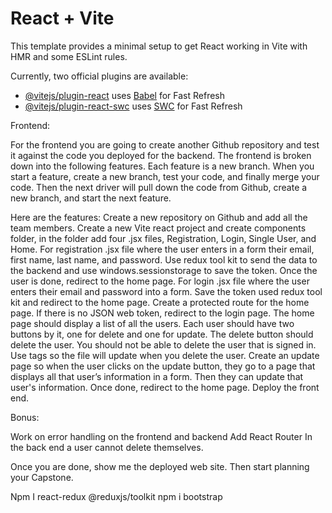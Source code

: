 # React + Vite

This template provides a minimal setup to get React working in Vite with HMR and some ESLint rules.

Currently, two official plugins are available:

- [@vitejs/plugin-react](https://github.com/vitejs/vite-plugin-react/blob/main/packages/plugin-react/README.md) uses [Babel](https://babeljs.io/) for Fast Refresh
- [@vitejs/plugin-react-swc](https://github.com/vitejs/vite-plugin-react-swc) uses [SWC](https://swc.rs/) for Fast Refresh

Frontend:

For the frontend you are going to create another Github repository and test it against the code you deployed for the backend. The frontend is broken down into the following features. Each feature is a new branch. When you start a feature, create a new branch, test your code, and finally merge your code. Then the next driver will pull down the code from Github, create a new branch, and start the next feature.

Here are the features:
Create a new repository on Github and add all the team members.
Create a new Vite react project and create components folder, in the folder add four .jsx files, Registration, Login, Single User, and Home.
For registration .jsx file where the user enters in a form their email, first name, last name, and password. Use redux tool kit to send the data to the backend and use windows.sessionstorage to save the token. Once the user is done, redirect to the home page.
For login .jsx file where the user enters their email and password into a form. Save the token used redux tool kit and redirect to the home page.
Create a protected route for the home page. If there is no JSON web token, redirect to the login page. The home page should display a list of all the users. Each user should have two buttons by it, one for delete and one for update.
The delete button should delete the user. You should not be able to delete the user that is signed in. Use tags so the file will update when you delete the user.
Create an update page so when the user clicks on the update button, they go to a page that displays all that user’s information in a form. Then they can update that user's information. Once done, redirect to the home page.
Deploy the front end.

Bonus:

Work on error handling on the frontend and backend
Add React Router
In the back end a user cannot delete themselves.

Once you are done, show me the deployed web site. Then start planning your Capstone.

Npm I react-redux @reduxjs/toolkit
npm i bootstrap
